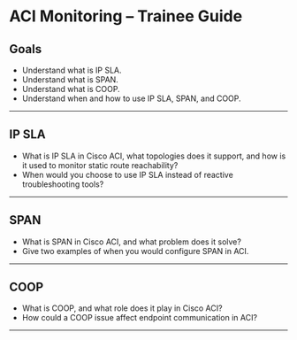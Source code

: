 # ACI Monitoring – Trainee Guide

## Goals

- Understand what is IP SLA.
- Understand what is SPAN.
- Understand what is COOP.
- Understand when and how to use IP SLA, SPAN, and COOP.

---

## IP SLA

- What is IP SLA in Cisco ACI, what topologies does it support, and how is it used to monitor static route reachability?
- When would you choose to use IP SLA instead of reactive troubleshooting tools?

---

## SPAN

- What is SPAN in Cisco ACI, and what problem does it solve?
- Give two examples of when you would configure SPAN in ACI.

---

## COOP

- What is COOP, and what role does it play in Cisco ACI?
- How could a COOP issue affect endpoint communication in ACI?

---
